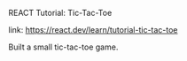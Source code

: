 REACT Tutorial: Tic-Tac-Toe

link: https://react.dev/learn/tutorial-tic-tac-toe

Built a small tic-tac-toe game.